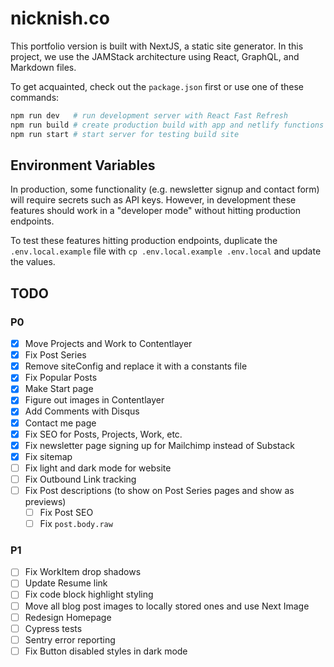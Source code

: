 # nicknish.co

This portfolio version is built with NextJS, a static site generator. In this project, we use the
JAMStack architecture using React, GraphQL, and Markdown files.

To get acquainted, check out the `package.json` first or use one of these commands:

```bash
npm run dev   # run development server with React Fast Refresh
npm run build # create production build with app and netlify functions
npm run start # start server for testing build site
```

## Environment Variables

In production, some functionality (e.g. newsletter signup and contact form) will require secrets
such as API keys. However, in development these features should work in a "developer mode" without
hitting production endpoints.

To test these features hitting production endpoints, duplicate the `.env.local.example` file with
`cp .env.local.example .env.local` and update the values.

## TODO

### P0

- [x] Move Projects and Work to Contentlayer
- [x] Fix Post Series
- [x] Remove siteConfig and replace it with a constants file
- [x] Fix Popular Posts
- [x] Make Start page
- [x] Figure out images in Contentlayer
- [x] Add Comments with Disqus
- [x] Contact me page
- [x] Fix SEO for Posts, Projects, Work, etc.
- [x] Fix newsletter page signing up for Mailchimp instead of Substack
- [x] Fix sitemap
- [ ] Fix light and dark mode for website
- [ ] Fix Outbound Link tracking
- [ ] Fix Post descriptions (to show on Post Series pages and show as previews)
  - [ ] Fix Post SEO
  - [ ] Fix `post.body.raw`

### P1

- [ ] Fix WorkItem drop shadows
- [ ] Update Resume link
- [ ] Fix code block highlight styling
- [ ] Move all blog post images to locally stored ones and use Next Image
- [ ] Redesign Homepage
- [ ] Cypress tests
- [ ] Sentry error reporting
- [ ] Fix Button disabled styles in dark mode

